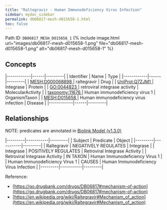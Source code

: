 ```yaml
---
title: "Raltegravir - Human Immunodeficiency Virus Infection"
sidebar: mydoc_sidebar
permalink: db06817-mesh-d015658-1.html
toc: false 
---
```



Path ID: `DB06817_MESH_D015658_1`
{% include image.html url="images/db06817-mesh-d015658-1.png" file="db06817-mesh-d015658-1.png" alt="db06817-mesh-d015658-1" %}

## Concepts

|------------|------|---------|
| Identifier | Name | Type    |
|------------|------|---------|
| <a href="https://identifiers.org/MESH:D000068898">MESH:D000068898 </a> | raltegravir | Drug |
| <a href="https://identifiers.org/UniProt:Q7ZJM1">UniProt:Q7ZJM1 </a> | Integrase | Protein |
| <a href="https://identifiers.org/GO:0044823">GO:0044823 </a> | retroviral integrase activity | MolecularActivity |
| <a href="https://identifiers.org/taxonomy:11676">taxonomy:11676 </a> | Human immunodeficiency virus 1 | OrganismTaxon |
| <a href="https://identifiers.org/MESH:D015658">MESH:D015658 </a> | Human immunodeficiency virus infection | Disease |
|------------|------|---------|

## Relationships


NOTE: predicates are annotated in <a href="https://github.com/biolink/biolink-model/releases/tag/v1.3.0">Biolink Model (v1.3.0)</a>

|---------|-----------|---------|
| Subject | Predicate | Object  |
|---------|-----------|---------|
| Raltegravir | NEGATIVELY REGULATES | Integrase |
| Integrase | POSITIVELY REGULATES | Retroviral Integrase Activity |
| Retroviral Integrase Activity | IN TAXON | Human Immunodeficiency Virus 1 |
| Human Immunodeficiency Virus 1 | CAUSES | Human Immunodeficiency Virus Infection |
|---------|-----------|---------|

Reference: 
  - [https://go.drugbank.com/drugs/DB06817#mechanism-of-action](https://go.drugbank.com/drugs/DB06817#mechanism-of-action)
  - [https://en.wikipedia.org/wiki/Raltegravir#Mechanism_of_action](https://en.wikipedia.org/wiki/Raltegravir#Mechanism_of_action)
